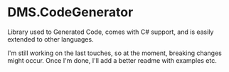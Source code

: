 # DMS.CodeGenerator
Library used to Generated Code, comes with C# support, and is easily extended to other languages.

I'm still working on the last touches, so at the moment, breaking changes might occur. Once I'm done, I'll add a better readme with examples etc.
